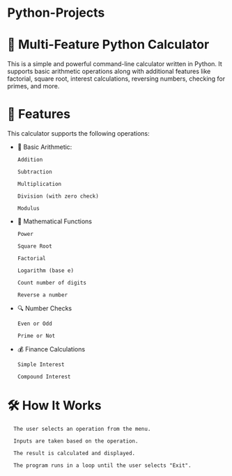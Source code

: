 # Python-Projects

# 🧮 Multi-Feature Python Calculator
This is a simple and powerful command-line calculator written in Python. It supports basic arithmetic operations along with additional features like factorial, square root, interest calculations, reversing numbers, checking for primes, and more.

# 📌 Features
This calculator supports the following operations:

- 🔢 Basic Arithmetic:
  
      Addition

      Subtraction

      Multiplication

      Division (with zero check)

      Modulus

- 🧠 Mathematical Functions

      Power
    
      Square Root

      Factorial

      Logarithm (base e)

      Count number of digits

      Reverse a number

- 🔍 Number Checks

      Even or Odd

      Prime or Not

- 💰 Finance Calculations

      Simple Interest

      Compound Interest

# 🛠️ How It Works

      The user selects an operation from the menu.

      Inputs are taken based on the operation.

      The result is calculated and displayed.

      The program runs in a loop until the user selects "Exit".
